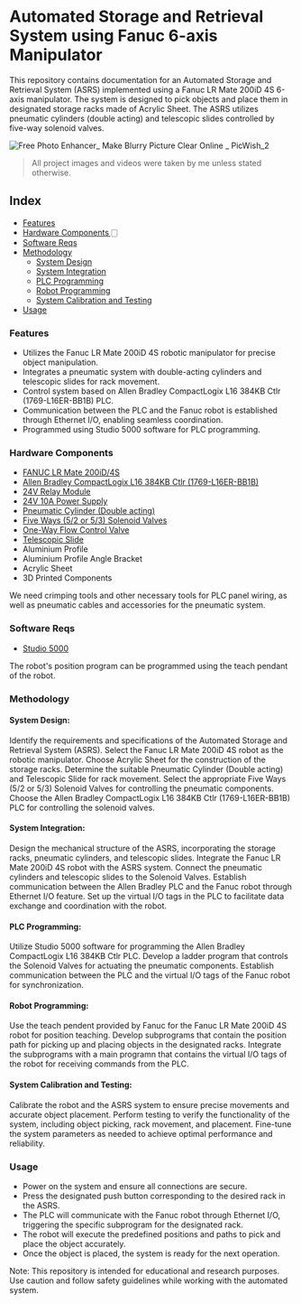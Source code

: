 # Automated Storage and Retrieval System using Fanuc 6-axis Manipulator

This repository contains documentation for an Automated Storage and Retrieval System (ASRS) implemented using a Fanuc LR Mate 200iD 4S 6-axis manipulator. The system is designed to pick objects and place them in designated storage racks made of Acrylic Sheet. The ASRS utilizes pneumatic cylinders (double acting) and telescopic slides controlled by five-way solenoid valves.

![Free Photo Enhancer_ Make Blurry Picture Clear Online _ PicWish_2](https://github.com/btyprasanna/Automated-Storage-and-Retrieval-System-using-Fanuc-6-axis-Manipulator/assets/106366271/f554c088-b767-49fb-ba6e-48d3644a52d1)
> All project images and videos were taken by me unless stated otherwise.

## Index

- [Features](#features)
- [Hardware Components 🀆](#hardware-components)
- [Software Reqs](#software-reqs)
- [Methodology](#methodology)
  - [System Design](#system-design)
  - [System Integration](#system-integration)
  - [PLC Programming](#plc-programming)
  - [Robot Programming](#robot-programming)
  - [System Calibration and Testing](#system-calibration-and-testing)
- [Usage](#usage)

  

### Features

- Utilizes the Fanuc LR Mate 200iD 4S robotic manipulator for precise object manipulation.
- Integrates a pneumatic system with double-acting cylinders and telescopic slides for rack movement.
- Control system based on Allen Bradley CompactLogix L16 384KB Ctlr (1769-L16ER-BB1B) PLC.
- Communication between the PLC and the Fanuc robot is established through Ethernet I/O, enabling seamless coordination.
- Programmed using Studio 5000 software for PLC programming.


### Hardware Components

- [FANUC LR Mate 200iD/4S](https://www.fanucamerica.com/products/robots/series/lr-mate/lr-mate-200id-4s)
- [Allen Bradley CompactLogix L16 384KB Ctlr (1769-L16ER-BB1B)](https://www.rockwellautomation.com/en-us/products/details.1769-L16ER-BB1B.html)
- [24V Relay Module](https://www.google.com/search?q=24v+relay+module&tbm=shop)
- [24V 10A Power Supply](https://www.google.com/search?q=24V+10A+Power+Supply&tbm=shop)
- [Pneumatic Cylinder (Double acting)](https://www.google.com/search?q=Pneumatic+Cylinder+(Double+acting)&tbm=shop)
- [Five Ways (5/2 or 5/3) Solenoid Valves](https://www.google.com/search?q=Five+Ways+(5/2+or+5/3)+Solenoid+Valve&tbm=shop)
- [One-Way Flow Control Valve](https://www.google.com/search?q=One-Way+Flow+Control+Valve&tbm=shop)
- [Telescopic Slide](https://www.google.com/search?q=Telescopic+Slide&tbm=shop)
- Aluminium Profile
- Aluminium Profile Angle Bracket
- Acrylic Sheet
- 3D Printed Components

We need crimping tools and other necessary tools for PLC panel wiring, as well as pneumatic cables and accessories for the pneumatic system.


### Software Reqs

- [Studio 5000](https://www.rockwellautomation.com/en-us/products/software/factorytalk/designsuite/studio-5000.html)

The robot's position program can be programmed using the teach pendant of the robot.


### Methodology

#### System Design:

Identify the requirements and specifications of the Automated Storage and Retrieval System (ASRS). Select the Fanuc LR Mate 200iD 4S robot as the robotic manipulator. Choose Acrylic Sheet for the construction of the storage racks. Determine the suitable Pneumatic Cylinder (Double acting) and Telescopic Slide for rack movement. Select the appropriate Five Ways (5/2 or 5/3) Solenoid Valves for controlling the pneumatic components. Choose the Allen Bradley CompactLogix L16 384KB Ctlr (1769-L16ER-BB1B) PLC for controlling the solenoid valves.

#### System Integration:

Design the mechanical structure of the ASRS, incorporating the storage racks, pneumatic cylinders, and telescopic slides.
Integrate the Fanuc LR Mate 200iD 4S robot with the ASRS system.
Connect the pneumatic cylinders and telescopic slides to the Solenoid Valves.
Establish communication between the Allen Bradley PLC and the Fanuc robot through Ethernet I/O feature.
Set up the virtual I/O tags in the PLC to facilitate data exchange and coordination with the robot.

#### PLC Programming:

Utilize Studio 5000 software for programming the Allen Bradley CompactLogix L16 384KB Ctlr PLC.
Develop a ladder program that controls the Solenoid Valves for actuating the pneumatic components.
Establish communication between the PLC and the virtual I/O tags of the Fanuc robot for synchronization.

#### Robot Programming:

Use the teach pendent provided by Fanuc for the Fanuc LR Mate 200iD 4S robot for position teaching.
Develop subprograms that contain the position path for picking up and placing objects in the designated racks.
Integrate the subprograms with a main programn that contains the virtual I/O tags of the robot for receiving commands from the PLC.

#### System Calibration and Testing:

Calibrate the robot and the ASRS system to ensure precise movements and accurate object placement.
Perform testing to verify the functionality of the system, including object picking, rack movement, and placement.
Fine-tune the system parameters as needed to achieve optimal performance and reliability.

### Usage

- Power on the system and ensure all connections are secure.
- Press the designated push button corresponding to the desired rack in the ASRS.
- The PLC will communicate with the Fanuc robot through Ethernet I/O, triggering the specific subprogram for the designated rack.
- The robot will execute the predefined positions and paths to pick and place the object accurately.
- Once the object is placed, the system is ready for the next operation.


Note: This repository is intended for educational and research purposes. Use caution and follow safety guidelines while working with the automated system.
